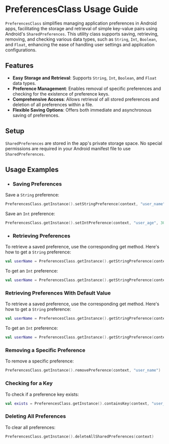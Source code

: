 # PreferencesClass Usage Guide

`PreferencesClass` simplifies managing application preferences in Android apps, facilitating the storage and retrieval of simple key-value pairs using Android's `SharedPreferences`. This utility class supports saving, retrieving, removing, and checking various data types, such as `String`, `Int`, `Boolean`, and `Float`, enhancing the ease of handling user settings and application configurations.

## Features

- **Easy Storage and Retrieval**: Supports `String`, `Int`, `Boolean`, and `Float` data types.
- **Preference Management**: Enables removal of specific preferences and checking for the existence of preference keys.
- **Comprehensive Access**: Allows retrieval of all stored preferences and deletion of all preferences within a file.
- **Flexible Saving Options**: Offers both immediate and asynchronous saving of preferences.

## Setup

`SharedPreferences` are stored in the app's private storage space. No special permissions are required in your Android manifest file to use `SharedPreferences`.

## Usage Examples

- ### Saving Preferences

Save a `String` preference:

```kotlin
PreferencesClass.getInstance().setStringPreference(context, "user_name", "John Doe")
```

Save an `Int` preference:
    
```kotlin
PreferencesClass.getInstance().setIntPreference(context, "user_age", 30)
```

- ### Retrieving Preferences
To retrieve a saved preference, use the corresponding get method. Here's how to get a `String` preference:

```kotlin
val userName = PreferencesClass.getInstance().getStringPreference(context, "user_name")
```

To get an `Int` preference:

```kotlin
val userName = PreferencesClass.getInstance().getStringPreference(context, "user_name")
```

### Retrieving Preferences With Default Value
To retrieve a saved preference, use the corresponding get method. Here's how to get a `String` preference:

```kotlin
val userName = PreferencesClass.getInstance().getStringPreference(context, "user_name", "Default Name")
```

To get an `Int` preference:

```kotlin
val userName = PreferencesClass.getInstance().getStringPreference(context, "user_name", "Default Name")
```

### Removing a Specific Preference
To remove a specific preference:

```kotlin
PreferencesClass.getInstance().removePreference(context, "user_name")
```

### Checking for a Key
To check if a preference key exists:

```kotlin
val exists = PreferencesClass.getInstance().containsKey(context, "user_name")
```

### Deleting All Preferences
To clear all preferences:

```kotlin
PreferencesClass.getInstance().deleteAllSharedPreferences(context)
```